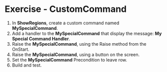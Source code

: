 ﻿# Exercise - CustomCommand

1.  In  **ShowRegions**, create a custom command named **MySpecialCommand**.
2.	Add a handler to the **MySpecialCommand** that display the message: **My Special Command Handler**.
3.	Raise the **MySpecialCommand**, using the Raise method from the OnStart.
4.	Raise the **MySpecialCommand**, using a button on the screen.
5.  Set the **MySpecialCommand** Precondition to leave row. 
6.	Build and test.
